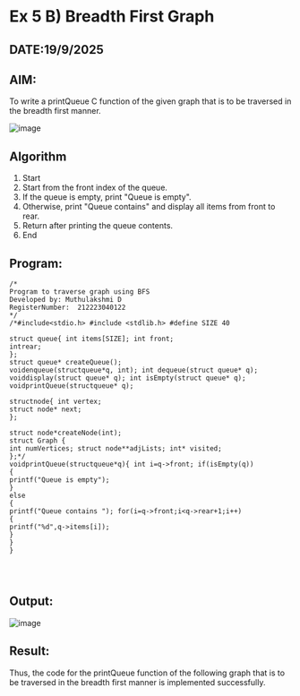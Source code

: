 # Ex 5 B) Breadth First Graph
## DATE:19/9/2025
## AIM:
To write a printQueue C function of the given graph that is to be traversed in the breadth first manner.

![image](https://github.com/user-attachments/assets/f483f48c-6af0-4027-a993-01c108a50933)


## Algorithm
1.	Start
2.	Start from the front index of the queue.
3.	If the queue is empty, print "Queue is empty".
4.	Otherwise, print "Queue contains" and display all items from front to rear.
5.	Return after printing the queue contents.
6.	End
   

## Program:
```
/*
Program to traverse graph using BFS
Developed by: Muthulakshmi D
RegisterNumber:  212223040122
*/
/*#include<stdio.h> #include <stdlib.h> #define SIZE 40

struct queue{ int items[SIZE]; int front;
intrear;
};
struct queue* createQueue();
voidenqueue(structqueue*q, int); int dequeue(struct queue* q); voiddisplay(struct queue* q); int isEmpty(struct queue* q); voidprintQueue(structqueue* q);

structnode{ int vertex;
struct node* next;
};
 
struct node*createNode(int);
struct Graph {
int numVertices; struct node**adjLists; int* visited;
};*/
voidprintQueue(structqueue*q){ int i=q->front; if(isEmpty(q))
{
printf("Queue is empty");
}
else
{
printf("Queue contains "); for(i=q->front;i<q->rear+1;i++)
{
printf("%d",q->items[i]);
}
}
}




```

## Output:

![image](https://github.com/user-attachments/assets/5def4558-1697-4254-ae83-acdab4b13433)


## Result:
Thus, the code for the printQueue function of the following graph that is to be traversed in the breadth first manner is implemented successfully.
